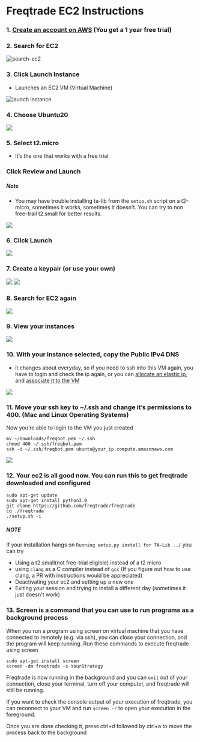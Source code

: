 # Freqtrade EC2 Instructions

### 1. [Create an account on AWS](https://portal.aws.amazon.com/billing/signup#/start) (You get a 1 year free trial)

### 2. Search for EC2

![search-ec2](./images/search-ec2.jpg)

### 3. Click Launch Instance
- Launches an EC2 VM (Virtual Machine)

![launch instance](./images/launch-instance.jpg)

### 4. Choose Ubuntu20

![](./images/select-ubuntu.jpg)

### 5. Select t2.micro

- It’s the one that works with a free trial 

### Click Review and Launch

##### Note

- You may have trouble installing ta-lib from the `setup.sh` script on a t2-micro, sometimes it works, sometimes it doesn't. You can try to non free-trail t2.small for better results.

![](./images/t2-micro.jpg)

### 6. Click Launch

![](./images/launch.jpg)

### 7. Create a keypair (or use your own)

![](./images/download-key-pair.jpg)
![](./images/launch-instances.jpg)

### 8. Search for EC2 again

![](./images/search-ec2.jpg)

### 9. View your instances

![](./images/select-instances.jpg)

### 10. With your instance selected, copy the Public IPv4 DNS
- it changes about everyday, so if you need to ssh into this VM again, you have to login and check the ip again, or you can
[allocate an elastic ip](https://docs.aws.amazon.com/AWSEC2/latest/UserGuide/elastic-ip-addresses-eip.html#using-instance-addressing-eips-allocating), and [associate it to the VM](https://docs.aws.amazon.com/AWSEC2/latest/UserGuide/elastic-ip-addresses-eip.html#using-instance-addressing-eips-associating)

![](./images/ipv4.jpg)

### 11. Move your ssh key to ~/.ssh and change it’s permissions to 400. (Mac and Linux Operating Systems)
Now you’re able to login to the VM you just created

```
mv ~/Downloads/freqbot.pem ~/.ssh
chmod 400 ~/.ssh/freqbot.pem
ssh -i ~/.ssh/freqbot.pem ubuntu@your_ip.compute.amazonaws.com
```

![](./images/ssh.jpg)

### 12. Your ec2 is all good now. You can run this to get freqtrade downloaded and configured
```
sudo apt-get update
sudo apt-get install python3.9
git clone https://github.com/freqtrade/freqtrade
cd ./freqtrade
./setup.sh -i
```

##### NOTE 
If your installation hangs on `Running setup.py install for TA-Lib ../` you can try
- Using a t2.small(not free-trial eligible) instead of a t2 micro
- using `clang` as a C compiler instead of `gcc` (If you figure out how to use clang, a PR with instructions would be appreciated)
- Deactivating your ec2 and setting up a new one
- Exiting your session and trying to install a different day (sometimes it just doesn't work)

### 13. Screen is a command that you can use to run programs as a background process
 
When you run a program using screen on virtual machine that you have connected to remotely (e.g. via ssh), you can close your connection, and the program will keep running. Run these commands to execute freqtrade using screen

```
sudo apt-get install screen
screen -dm freqtrade -s YourStrategy
```

Freqtrade is now running in the background and you can `exit` out of your connection, close your terminal, turn off your computer, and freqtrade will still be running. 

If you want to check the console output of your execution of freqtrade, you can reconnect to your VM and run `screen -r` to open your execution in the foreground. 

Once you are done checking it, press ctrl+d followed by ctrl+a to move the process back to the background
